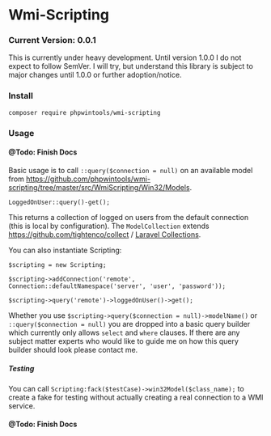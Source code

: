 # Wmi-Scripting
### Current Version: 0.0.1

This is currently under heavy development. Until version 1.0.0 I do not expect to follow SemVer.
I will try, but understand this library is subject to major changes until 1.0.0 or further adoption/notice.

### Install

`composer require phpwintools/wmi-scripting`

### Usage

#### @Todo: Finish Docs

Basic usage is to call `::query($connection = null)` on an available model from
https://github.com/phpwintools/wmi-scripting/tree/master/src/WmiScripting/Win32/Models.

`LoggedOnUser::query()-get();`

This returns a collection of logged on users from the default connection (this is local by configuration).
The `ModelCollection` extends https://github.com/tightenco/collect / [Laravel Collections](https://laravel.com/docs/5.8/collections).

You can also instantiate Scripting:

`$scripting = new Scripting;`

`$scripting->addConnection('remote', Connection::defaultNamespace('server', 'user', 'password'));`

`$scripting->query('remote')->loggedOnUser()->get();`

Whether you use `$scripting->query($connection = null)->modelName()` or `::query($connection = null)` you are dropped into a basic query
builder which currently only allows `select` and `where` clauses. If there are any subject matter experts who would like
to guide me on how this query builder should look please contact me.

##### Testing

You can call `Scripting:fack($testCase)->win32Model($class_name);` to create a fake for testing without
actually creating a real connection to a WMI service.

#### @Todo: Finish Docs